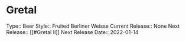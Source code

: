 # Gretal
Type:: Beer
Style:: Fruited Berliner Weisse
Current Release:: None
Next Release:: [[#Gretal II]]
Next Release Date:: 2022-01-14

